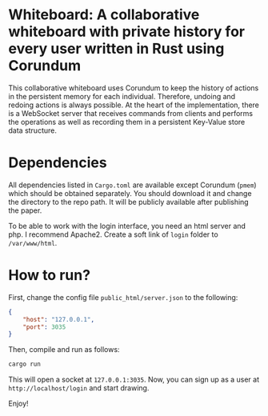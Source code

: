 # Whiteboard: A collaborative whiteboard with private history for every user written in Rust using Corundum

This collaborative whiteboard uses Corundum to keep the history of actions in the persistent memory for each
individual. Therefore, undoing and redoing actions is always possible. At the heart of the implementation,
there is a WebSocket server that receives commands from clients and performs the operations as well as
recording them in a persistent Key-Value store data structure.

# Dependencies

All dependencies listed in `Cargo.toml` are available except Corundum (`pmem`) which should be obtained
separately. You should download it and change the directory to the repo path. It will be publicly available
after publishing the paper.

To be able to work with the login interface, you need an html server and php. I recommend Apache2. Create
a soft link of `login` folder to `/var/www/html`.

# How to run?

First, change the config file `public_html/server.json` to the following:

```json
{
    "host": "127.0.0.1",
    "port": 3035
}
```

Then, compile and run as follows:

```bash
cargo run
```

This will open a socket at `127.0.0.1:3035`. Now, you can sign up as a user at `http://localhost/login` and start drawing.

Enjoy!
